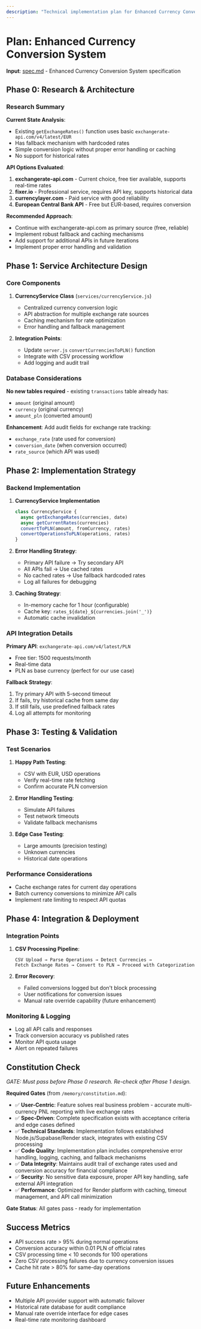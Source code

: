 ```yaml
---
description: "Technical implementation plan for Enhanced Currency Conversion System"
---
```


# Plan: Enhanced Currency Conversion System

**Input**: [spec.md](./spec.md) - Enhanced Currency Conversion System specification

## Phase 0: Research & Architecture

### Research Summary

**Current State Analysis**:
- Existing `getExchangeRates()` function uses basic `exchangerate-api.com/v4/latest/EUR`
- Has fallback mechanism with hardcoded rates
- Simple conversion logic without proper error handling or caching
- No support for historical rates

**API Options Evaluated**:
1. **exchangerate-api.com** - Current choice, free tier available, supports real-time rates
2. **fixer.io** - Professional service, requires API key, supports historical data
3. **currencylayer.com** - Paid service with good reliability
4. **European Central Bank API** - Free but EUR-based, requires conversion

**Recommended Approach**: 
- Continue with exchangerate-api.com as primary source (free, reliable)
- Implement robust fallback and caching mechanisms
- Add support for additional APIs in future iterations
- Implement proper error handling and validation

## Phase 1: Service Architecture Design

### Core Components

1. **CurrencyService Class** (`services/currencyService.js`)
   - Centralized currency conversion logic
   - API abstraction for multiple exchange rate sources
   - Caching mechanism for rate optimization
   - Error handling and fallback management

2. **Integration Points**:
   - Update `server.js` `convertCurrenciesToPLN()` function
   - Integrate with CSV processing workflow
   - Add logging and audit trail

### Database Considerations

**No new tables required** - existing `transactions` table already has:
- `amount` (original amount)
- `currency` (original currency)
- `amount_pln` (converted amount)

**Enhancement**: Add audit fields for exchange rate tracking:
- `exchange_rate` (rate used for conversion)
- `conversion_date` (when conversion occurred)
- `rate_source` (which API was used)

## Phase 2: Implementation Strategy

### Backend Implementation

1. **CurrencyService Implementation**
   ```javascript
   class CurrencyService {
     async getExchangeRates(currencies, date)
     async getCurrentRates(currencies)
     convertToPLN(amount, fromCurrency, rates)
     convertOperationsToPLN(operations, rates)
   }
   ```

2. **Error Handling Strategy**:
   - Primary API failure → Try secondary API
   - All APIs fail → Use cached rates
   - No cached rates → Use fallback hardcoded rates
   - Log all failures for debugging

3. **Caching Strategy**:
   - In-memory cache for 1 hour (configurable)
   - Cache key: `rates_${date}_${currencies.join('_')}`
   - Automatic cache invalidation

### API Integration Details

**Primary API**: `exchangerate-api.com/v4/latest/PLN`
- Free tier: 1500 requests/month
- Real-time data
- PLN as base currency (perfect for our use case)

**Fallback Strategy**:
1. Try primary API with 5-second timeout
2. If fails, try historical cache from same day
3. If still fails, use predefined fallback rates
4. Log all attempts for monitoring

## Phase 3: Testing & Validation

### Test Scenarios

1. **Happy Path Testing**:
   - CSV with EUR, USD operations
   - Verify real-time rate fetching
   - Confirm accurate PLN conversion

2. **Error Handling Testing**:
   - Simulate API failures
   - Test network timeouts
   - Validate fallback mechanisms

3. **Edge Case Testing**:
   - Large amounts (precision testing)
   - Unknown currencies
   - Historical date operations

### Performance Considerations

- Cache exchange rates for current day operations
- Batch currency conversions to minimize API calls
- Implement rate limiting to respect API quotas

## Phase 4: Integration & Deployment

### Integration Points

1. **CSV Processing Pipeline**:
   ```
   CSV Upload → Parse Operations → Detect Currencies → 
   Fetch Exchange Rates → Convert to PLN → Proceed with Categorization
   ```

2. **Error Recovery**:
   - Failed conversions logged but don't block processing
   - User notifications for conversion issues
   - Manual rate override capability (future enhancement)

### Monitoring & Logging

- Log all API calls and responses
- Track conversion accuracy vs published rates
- Monitor API quota usage
- Alert on repeated failures

## Constitution Check

*GATE: Must pass before Phase 0 research. Re-check after Phase 1 design.*

**Required Gates** (from `/memory/constitution.md`):
- ✅ **User-Centric**: Feature solves real business problem - accurate multi-currency PNL reporting with live exchange rates
- ✅ **Spec-Driven**: Complete specification exists with acceptance criteria and edge cases defined
- ✅ **Technical Standards**: Implementation follows established Node.js/Supabase/Render stack, integrates with existing CSV processing
- ✅ **Code Quality**: Implementation plan includes comprehensive error handling, logging, caching, and fallback mechanisms
- ✅ **Data Integrity**: Maintains audit trail of exchange rates used and conversion accuracy for financial compliance
- ✅ **Security**: No sensitive data exposure, proper API key handling, safe external API integration
- ✅ **Performance**: Optimized for Render platform with caching, timeout management, and API call minimization

**Gate Status**: All gates pass - ready for implementation

## Success Metrics

- API success rate > 95% during normal operations
- Conversion accuracy within 0.01 PLN of official rates
- CSV processing time < 10 seconds for 100 operations
- Zero CSV processing failures due to currency conversion issues
- Cache hit rate > 80% for same-day operations

## Future Enhancements

- Multiple API provider support with automatic failover
- Historical rate database for audit compliance
- Manual rate override interface for edge cases
- Real-time rate monitoring dashboard
